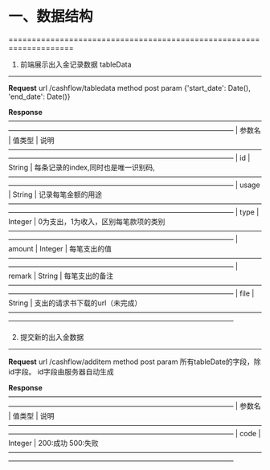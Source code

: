 # 一、数据结构
====================================================================

1. 前端展示出入金记录数据 tableData
--------------------------------------------------------------------
**Request**
url /cashflow/tabledata
method post
param {'start_date': Date(), 'end_date': Date()} 

**Response**
————————————————————————————————————————————————————————————————————
| 参数名  | 值类型   | 说明 
————————————————————————————————————————————————————————————————————
|  id    | String   | 每条记录的index,同时也是唯一识别码,
————————————————————————————————————————————————————————————————————
| usage  | String   | 记录每笔金额的用途 
————————————————————————————————————————————————————————————————————
| type   | Integer  | 0为支出，1为收入，区别每笔款项的类别 
————————————————————————————————————————————————————————————————————
| amount | Integer  | 每笔支出的值 
————————————————————————————————————————————————————————————————————
| remark | String   | 每笔支出的备注 
————————————————————————————————————————————————————————————————————
| file   | String   | 支出的请求书下载的url（未完成）
————————————————————————————————————————————————————————————————————

2. 提交新的出入金数据
--------------------------------------------------------------------
**Request**
url /cashflow/additem
method post
param 所有tableDate的字段，除id字段。 id字段由服务器自动生成

**Response**
————————————————————————————————————————————————————————————————————
| 参数名  | 值类型   | 说明 
————————————————————————————————————————————————————————————————————
|  code  | Integer  | 200:成功 500:失败 
————————————————————————————————————————————————————————————————————

